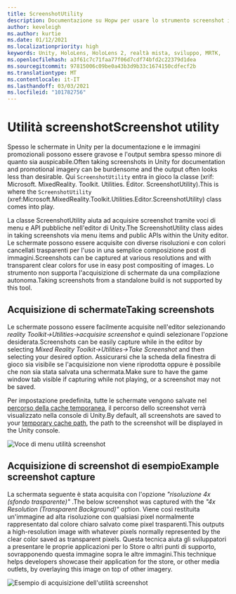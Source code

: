 ```yaml
---
title: ScreenshotUtility
description: Documentazione su Hopw per usare lo strumento screenshot in MRTK
author: keveleigh
ms.author: kurtie
ms.date: 01/12/2021
ms.localizationpriority: high
keywords: Unity, HoloLens, HoloLens 2, realtà mista, sviluppo, MRTK,
ms.openlocfilehash: a3f61c7c71faa77f06d7cdf74bfd2c22379d1dea
ms.sourcegitcommit: 97815006c09be0a43b3d9b33c1674150cdfecf2b
ms.translationtype: MT
ms.contentlocale: it-IT
ms.lasthandoff: 03/03/2021
ms.locfileid: "101782756"
---
```

# <a name="screenshot-utility"></a><span data-ttu-id="3d0cf-104">Utilità screenshot</span><span class="sxs-lookup"><span data-stu-id="3d0cf-104">Screenshot utility</span></span>

<span data-ttu-id="3d0cf-105">Spesso le schermate in Unity per la documentazione e le immagini promozionali possono essere gravose e l'output sembra spesso minore di quanto sia auspicabile.</span><span class="sxs-lookup"><span data-stu-id="3d0cf-105">Often taking screenshots in Unity for documentation and promotional imagery can be burdensome and the output often looks less than desirable.</span></span> <span data-ttu-id="3d0cf-106">Qui `ScreenshotUtility` entra in gioco la classe (xrif: Microsoft. MixedReality. Toolkit. Utilities. Editor. ScreenshotUtility).</span><span class="sxs-lookup"><span data-stu-id="3d0cf-106">This is where the `ScreenshotUtility` (xref:Microsoft.MixedReality.Toolkit.Utilities.Editor.ScreenshotUtility) class comes into play.</span></span>

<span data-ttu-id="3d0cf-107">La classe ScreenshotUtility aiuta ad acquisire screenshot tramite voci di menu e API pubbliche nell'editor di Unity.</span><span class="sxs-lookup"><span data-stu-id="3d0cf-107">The ScreenshotUtility class aides in taking screenshots via menu items and public APIs within the Unity editor.</span></span> <span data-ttu-id="3d0cf-108">Le schermate possono essere acquisite con diverse risoluzioni e con colori cancellati trasparenti per l'uso in una semplice composizione post di immagini.</span><span class="sxs-lookup"><span data-stu-id="3d0cf-108">Screenshots can be captured at various resolutions and with transparent clear colors for use in easy post compositing of images.</span></span> <span data-ttu-id="3d0cf-109">Lo strumento non supporta l'acquisizione di schermate da una compilazione autonoma.</span><span class="sxs-lookup"><span data-stu-id="3d0cf-109">Taking screenshots from a standalone build is not supported by this tool.</span></span>

## <a name="taking-screenshots"></a><span data-ttu-id="3d0cf-110">Acquisizione di schermate</span><span class="sxs-lookup"><span data-stu-id="3d0cf-110">Taking screenshots</span></span>

<span data-ttu-id="3d0cf-111">Le schermate possono essere facilmente acquisite nell'editor selezionando *reality Toolkit->Utilities->acquisire screenshot* e quindi selezionare l'opzione desiderata.</span><span class="sxs-lookup"><span data-stu-id="3d0cf-111">Screenshots can be easily capture while in the editor by selecting *Mixed Reality Toolkit->Utilities->Take Screenshot* and then selecting your desired option.</span></span> <span data-ttu-id="3d0cf-112">Assicurarsi che la scheda della finestra di gioco sia visibile se l'acquisizione non viene riprodotta oppure è possibile che non sia stata salvata una schermata.</span><span class="sxs-lookup"><span data-stu-id="3d0cf-112">Make sure to have the game window tab visible if capturing while not playing, or a screenshot may not be saved.</span></span>

<span data-ttu-id="3d0cf-113">Per impostazione predefinita, tutte le schermate vengono salvate nel [percorso della cache temporanea](https://docs.unity3d.com/ScriptReference/Application-temporaryCachePath.html), il percorso dello screenshot verrà visualizzato nella console di Unity.</span><span class="sxs-lookup"><span data-stu-id="3d0cf-113">By default, all screenshots are saved to your [temporary cache path](https://docs.unity3d.com/ScriptReference/Application-temporaryCachePath.html), the path to the screenshot will be displayed in the Unity console.</span></span>

![Voce di menu utilità screenshot](../Images/ScreenshotUtility/MRTK_ScreenshotUtility_Menu_Item.png)

## <a name="example-screenshot-capture"></a><span data-ttu-id="3d0cf-115">Acquisizione di screenshot di esempio</span><span class="sxs-lookup"><span data-stu-id="3d0cf-115">Example screenshot capture</span></span>

<span data-ttu-id="3d0cf-116">La schermata seguente è stata acquisita con l'opzione *"risoluzione 4x (sfondo trasparente)"* .</span><span class="sxs-lookup"><span data-stu-id="3d0cf-116">The below screenshot was captured with the *"4x Resolution (Transparent Background)"* option.</span></span> <span data-ttu-id="3d0cf-117">Viene così restituita un'immagine ad alta risoluzione con qualsiasi pixel normalmente rappresentato dal colore chiaro salvato come pixel trasparenti.</span><span class="sxs-lookup"><span data-stu-id="3d0cf-117">This outputs a high-resolution image with whatever pixels normally represented by the clear color saved as transparent pixels.</span></span> <span data-ttu-id="3d0cf-118">Questa tecnica aiuta gli sviluppatori a presentare le proprie applicazioni per lo Store o altri punti di supporto, sovrapponendo questa immagine sopra le altre immagini.</span><span class="sxs-lookup"><span data-stu-id="3d0cf-118">This technique helps developers showcase their application for the store, or other media outlets, by overlaying this image on top of other imagery.</span></span>

![Esempio di acquisizione dell'utilità screenshot](../Images/ScreenshotUtility/MRTK_ScreenshotUtility_Example_Capture.png)
